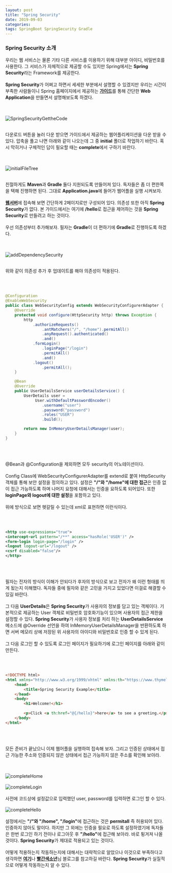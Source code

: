 ```yaml
---
layout: post
title: "Spring Security"
date: 2019-09-03
categories:
tags: SpringBoot SpringSecurity Gradle
---
```

<div style="display:none;">
우선 spring security의 소개
간단한 웹 어플로 security 적용 확인 설명
프론트 엔드와 백엔드로 나뉘었을 때 문제점 기술
프론트 엔드에 해당하는 웹어플 만들기 
</div>
<h3>Spring Security 소개</h3>
우리는 웹 서비스는 물론 기타 다른 서비스를 이용하기 위해 대부분 아이디, 비밀번호를 사용한다. 그 서비스가 자체적으로 제공할 수도 있지만 Spring에서는 <b>Spring Security</b>라는 Framework를 제공한다. 
<br><br>
<b>Spring Security</b>가 어쩌고 하면서 세세한 부분에서 설명할 수 있겠지만 우리는 시간이 부족한 사람들이니 Spring 홈페이지에서 제공하는 <b><a href="https://spring.io/guides/gs/securing-web/">가이드</a></b>를 통해 간단한 <b>Web Application</b>을 만들면서 설명해보도록 하겠다.

<br><br>
![SpringSecurityGettheCode](/files/security/SpringSecurityGettheCode.png)
<br><br>

다운로드 버튼을 눌러 다운 받으면 가이드에서 제공하는 웹어플리케이션을 다운 받을 수 있다. 압축을 풀고 나면 아래와 같이 나오는데 그 중 <b>initial</b> 폴더로 작업하기 바란다. 혹시 막히거나 구체적인 답이 필요할 때는 <b>complete</b>에서 구하기 바란다.

<br><br>
![initialFileTree](/files/security/initialFileTree.png)
<br><br>

친절하게도 <b>Maven</b>과 <b>Gradle</b> 둘다 지원되도록 만들어져 있다. 독자들은 좀 더 편한쪽을 택해 진행하면 된다. 그대로 <b>Application.java</b>에 들어가 웹어플을 실행 시켜보자. 
<br><br>
<b><a href="https://http://localhost:8080/">웹서버</a></b>에 접속해 보면 간단하게 2페이지로만 구성되어 있다. 의존성 또한 아직 <b>Spring Security</b>가 없다. 본 가이드에서는 여기에 <b>/hello</b>로 접근을 제어하는 것을 <b>Spring Security</b>로 만들려고 하는 것이다. 
<br><br>
우선 의존성부터 추가해보자. 필자는 <b>Gradle</b>이 더 편하기에 <b>Gradle</b>로 진행하도록 하겠다.

<br><br>
![addDependencySecurity](/files/security/addDependencySecurity.png)
<br><br>

위와 같이 의존성 추가 후 업데이트를 해야 의존성이 적용된다.

<br><br>
```java
@Configuration
@EnableWebSecurity
public class WebSecurityConfig extends WebSecurityConfigurerAdapter {
    @Override
    protected void configure(HttpSecurity http) throws Exception {
        http
            .authorizeRequests()
                .antMatchers("/", "/home").permitAll()
                .anyRequest().authenticated()
                .and()
            .formLogin()
                .loginPage("/login")
                .permitAll()
                .and()
            .logout()
                .permitAll();
    }

    @Bean
    @Override
    public UserDetailsService userDetailsService() {
        UserDetails user =
             User.withDefaultPasswordEncoder()
                .username("user")
                .password("password")
                .roles("USER")
                .build();

        return new InMemoryUserDetailsManager(user);
    }
}
```
<br><br>

@Bean과 @Configuration을 제외하면 모두 security의 어노테이션이다. 
<br><br>
Config Class에 WebSecurityConfigurerAdapter를 extend로 붙여 HttpSecurity객체를 통해 보안 설정을 정의하고 있다. 설정은 <b>"/"와 "/home"에 대한 접근</b>은 인증 없이 접근 가능하도록 하며 나머지 요청에 대해서는 인증을 요하도록 되어있다. 또한 <b>loginPage와 logout에 대한 설정</b>을 포함하고 있다. 
<br><br>
위에 방식으로 보면 헷갈릴 수 있는데 xml로 표현하면 이런식이다.

<br><br>
```xml
<http use-expressions="true"> 
<intercept-url pattern="/**" access="hasRole('USER')" /> 
<form-login login-page="/login" /> 
<logout logout-url="/logout" /> 
<csrf disabled="false"/> 
</http>
```
<br><br>

필자는 전자의 방식이 이해가 안되다가 후자의 방식으로 보고 전자가 왜 이런 형태를 띄게 됬는지 이해했다. 독자들 중에 필자와 같은 고민을 가지고 있었다면 이걸로 해결할 수 있길 바란다. 
<br><br>
그 다음 <b>UserDetails</b>은 <b>Spring Security</b>가 사용자의 정보를 담고 있는 객체이다. 기본적으로 제공하는 User 객체로 비밀번호 암호화기능이 있으며 사용자의 접근 제한을 설정할 수 있다. <b>Spring Security</b>가 사용자 정보를 처리 하는 <b>UserDetailsService</b> 메소드에 @Override 선언을 하여 InMemoryUserDetailsManager을 반환하도록 하면 서버 메모리 상에 저장된 위 사용자의 아이디와 비밀번호로 인증 할 수 있게 된다. 
<br><br>
그 다음 로그인 할 수 있도록 로그인 페이지가 필요하기에 로그인 페이지를 아래와 같이 만든다.

<br><br>
```html
<!DOCTYPE html>
<html xmlns="http://www.w3.org/1999/xhtml" xmlns:th="https://www.thymeleaf.org" xmlns:sec="https://www.thymeleaf.org/thymeleaf-extras-springsecurity3">
    <head>
        <title>Spring Security Example</title>
    </head>
    <body>
        <h1>Welcome!</h1>
        
        <p>Click <a th:href="@{/hello}">here</a> to see a greeting.</p>
    </body>
</html>
```
<br><br>

모든 준비가 끝났으니 이제 웹어플을 실행하여 접속해 보자. 그리고 인증된 상태에서 접근 가능한 주소와 인증되지 않은 상태에서 접근 가능하지 않은 주소를 확인해 보아라.

<br><br>
![completeHome](/files/security/completeHome.png)
<br><br>
![completeLogin](/files/security/completeLogin.png)
<br><br>
사전에 코드상에 설정값으로 입력했던 user, password를 입력하면 로그인 할 수 있다.
<br><br>
![completeHello](/files/security/completeHello.png)
<br><br>
설정에서는 <b>"/"와 "/home", "/login"</b>에 접근하는 것은 <b>permitall</b> 즉 허용되어 있다. 인증하지 않아도 말이다. 하지만 그 외에는 인증을 필요로 하도록 설정하였기에 독자들은 한번 로그인 하기 전이나 로그아웃 후 <b>"/hello"</b>에 접근해 보아라. 바로 튕겨져 나올 것이다. <b>Spring Security</b>가 제대로 적용되고 있는 것이다. 
<br><br>
어떻게 적용하는지 작동하는지에 대해서는 대략적으로 알았으나 이것으로 부족하다고 생각하면 <b><a href="https://spring.io/guides/topicals/spring-security-architecture">여기</a></b>나  <b><a href="https://sjh836.tistory.com/165">빨간색소년</a></b>님 블로그를 참고하길 바란다. <b>Spring Security</b>가 실질적으로 어떻게 작동하는지 알 수 있다.

<div style="display:none;">
</div>